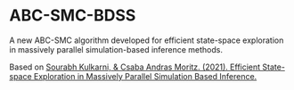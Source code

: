 # ABC-SMC-BDSS
A new ABC-SMC algorithm developed for efficient state-space exploration in massively parallel simulation-based inference methods.

Based on 
[Sourabh Kulkarni, & Csaba Andras Moritz. (2021). Efficient State-space Exploration in Massively Parallel Simulation Based Inference.](https://arxiv.org/abs/2106.15508)


